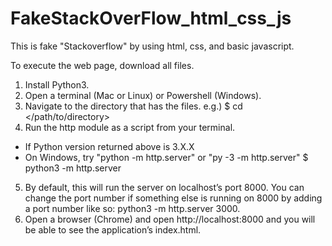 # FakeStackOverFlow_html_css_js

This is fake "Stackoverflow" by using html, css, and basic javascript.

To execute the web page, download all files.

1. Install Python3.
2. Open a terminal (Mac or Linux) or Powershell (Windows).
3. Navigate to the directory that has the files.
e.g.) $ cd </path/to/directory>
4. Run the http module as a script from your terminal.
* If Python version returned above is 3.X.X
* On Windows, try "python -m http.server" or "py -3 -m http.server" $ python3 -m http.server
5. By default, this will run the server on localhost’s port 8000.
  You can change the port number if something else is running on 8000 by adding a port number like so: python3 -m http.server 3000.
6. Open a browser (Chrome) and open http://localhost:8000 and you will be able to see the application’s index.html.
